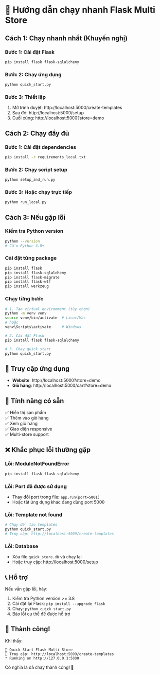 # 🚀 Hướng dẫn chạy nhanh Flask Multi Store

## Cách 1: Chạy nhanh nhất (Khuyến nghị)

### Bước 1: Cài đặt Flask
```bash
pip install flask flask-sqlalchemy
```

### Bước 2: Chạy ứng dụng
```bash
python quick_start.py
```

### Bước 3: Thiết lập
1. Mở trình duyệt: http://localhost:5000/create-templates
2. Sau đó: http://localhost:5000/setup
3. Cuối cùng: http://localhost:5000?store=demo

## Cách 2: Chạy đầy đủ

### Bước 1: Cài đặt dependencies
```bash
pip install -r requirements_local.txt
```

### Bước 2: Chạy script setup
```bash
python setup_and_run.py
```

### Bước 3: Hoặc chạy trực tiếp
```bash
python run_local.py
```

## Cách 3: Nếu gặp lỗi

### Kiểm tra Python version
```bash
python --version
# Cần Python 3.8+
```

### Cài đặt từng package
```bash
pip install flask
pip install flask-sqlalchemy
pip install flask-migrate
pip install flask-wtf
pip install werkzeug
```

### Chạy từng bước
```bash
# 1. Tạo virtual environment (tùy chọn)
python -m venv venv
source venv/bin/activate  # Linux/Mac
# hoặc
venv\Scripts\activate     # Windows

# 2. Cài đặt Flask
pip install flask flask-sqlalchemy

# 3. Chạy quick start
python quick_start.py
```

## 🎯 Truy cập ứng dụng

- **Website**: http://localhost:5000?store=demo
- **Giỏ hàng**: http://localhost:5000/cart?store=demo

## 🔧 Tính năng có sẵn

✅ Hiển thị sản phẩm  
✅ Thêm vào giỏ hàng  
✅ Xem giỏ hàng  
✅ Giao diện responsive  
✅ Multi-store support  

## ❌ Khắc phục lỗi thường gặp

### Lỗi: ModuleNotFoundError
```bash
pip install flask flask-sqlalchemy
```

### Lỗi: Port đã được sử dụng
- Thay đổi port trong file: `app.run(port=5001)`
- Hoặc tắt ứng dụng khác đang dùng port 5000

### Lỗi: Template not found
```bash
# Chạy để tạo templates
python quick_start.py
# Truy cập: http://localhost:5000/create-templates
```

### Lỗi: Database
- Xóa file `quick_store.db` và chạy lại
- Hoặc truy cập: http://localhost:5000/setup

## 📞 Hỗ trợ

Nếu vẫn gặp lỗi, hãy:
1. Kiểm tra Python version >= 3.8
2. Cài đặt lại Flask: `pip install --upgrade flask`
3. Chạy: `python quick_start.py`
4. Báo lỗi cụ thể để được hỗ trợ

## 🎉 Thành công!

Khi thấy:
```
🚀 Quick Start Flask Multi Store
📝 Truy cập: http://localhost:5000/create-templates
* Running on http://127.0.0.1:5000
```

Có nghĩa là đã chạy thành công! 🎊
